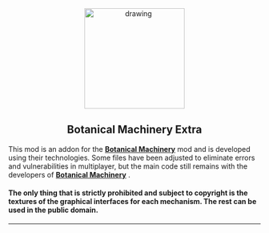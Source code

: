 <div align="center" width="400" height="400">
<img src="https://github.com/lentel27/ExtraMachinery/blob/master/src/main/resources/logo.png" alt="drawing" width="200"/>

## Botanical Machinery Extra

</div>



This mod is an addon for the **[Botanical Machinery](https://github.com/ChaoticTrials/BotanicalMachinery?tab=readme-ov-file)** 
mod and is developed using their technologies. Some files have been adjusted to eliminate errors and vulnerabilities in multiplayer, but the main code still remains with the developers of **[Botanical Machinery](https://github.com/ChaoticTrials/BotanicalMachinery?tab=readme-ov-file)** .


#### The only thing that is strictly prohibited and subject to copyright is the textures of the graphical interfaces for each mechanism. The rest can be used in the public domain.

----
